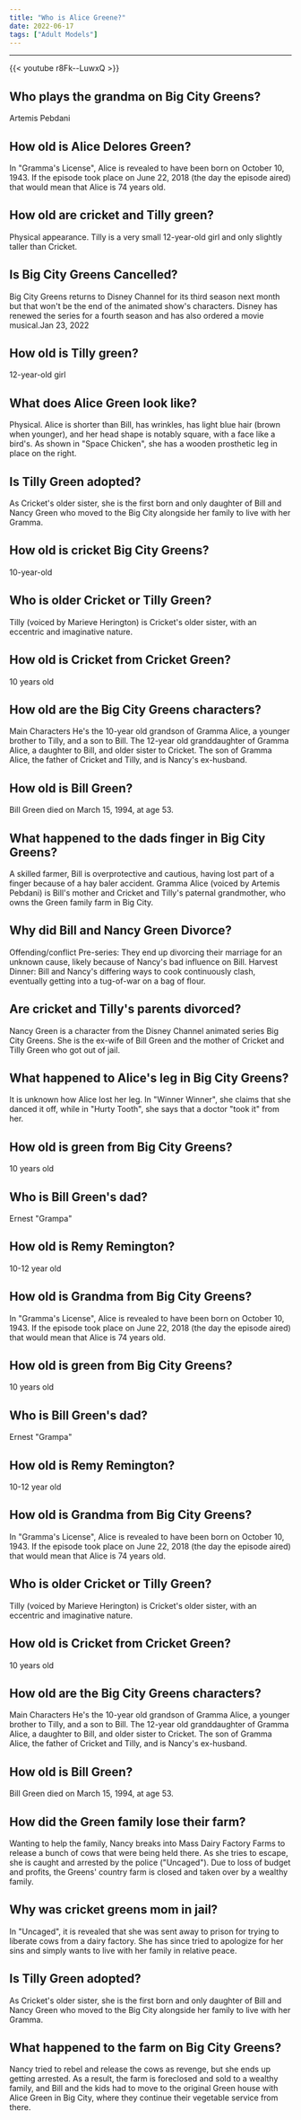 ```yaml
---
title: "Who is Alice Greene?"
date: 2022-06-17
tags: ["Adult Models"]
---
```


---
{{< youtube r8Fk--LuwxQ >}}
## Who plays the grandma on Big City Greens?
Artemis Pebdani

## How old is Alice Delores Green?
In "Gramma's License", Alice is revealed to have been born on October 10, 1943. If the episode took place on June 22, 2018 (the day the episode aired) that would mean that Alice is 74 years old.

## How old are cricket and Tilly green?
Physical appearance. Tilly is a very small 12-year-old girl and only slightly taller than Cricket.

## Is Big City Greens Cancelled?
Big City Greens returns to Disney Channel for its third season next month but that won't be the end of the animated show's characters. Disney has renewed the series for a fourth season and has also ordered a movie musical.Jan 23, 2022

## How old is Tilly green?
12-year-old girl

## What does Alice Green look like?
Physical. Alice is shorter than Bill, has wrinkles, has light blue hair (brown when younger), and her head shape is notably square, with a face like a bird's. As shown in "Space Chicken", she has a wooden prosthetic leg in place on the right.

## Is Tilly Green adopted?
As Cricket's older sister, she is the first born and only daughter of Bill and Nancy Green who moved to the Big City alongside her family to live with her Gramma.

## How old is cricket Big City Greens?
10-year-old

## Who is older Cricket or Tilly Green?
Tilly (voiced by Marieve Herington) is Cricket's older sister, with an eccentric and imaginative nature.

## How old is Cricket from Cricket Green?
10 years old

## How old are the Big City Greens characters?
Main Characters He's the 10-year old grandson of Gramma Alice, a younger brother to Tilly, and a son to Bill. The 12-year old granddaughter of Gramma Alice, a daughter to Bill, and older sister to Cricket. The son of Gramma Alice, the father of Cricket and Tilly, and is Nancy's ex-husband.

## How old is Bill Green?
Bill Green died on March 15, 1994, at age 53.

## What happened to the dads finger in Big City Greens?
A skilled farmer, Bill is overprotective and cautious, having lost part of a finger because of a hay baler accident. Gramma Alice (voiced by Artemis Pebdani) is Bill's mother and Cricket and Tilly's paternal grandmother, who owns the Green family farm in Big City.

## Why did Bill and Nancy Green Divorce?
Offending/conflict Pre-series: They end up divorcing their marriage for an unknown cause, likely because of Nancy's bad influence on Bill. Harvest Dinner: Bill and Nancy's differing ways to cook continuously clash, eventually getting into a tug-of-war on a bag of flour.

## Are cricket and Tilly's parents divorced?
Nancy Green is a character from the Disney Channel animated series Big City Greens. She is the ex-wife of Bill Green and the mother of Cricket and Tilly Green who got out of jail.

## What happened to Alice's leg in Big City Greens?
It is unknown how Alice lost her leg. In "Winner Winner", she claims that she danced it off, while in "Hurty Tooth", she says that a doctor "took it" from her.

## How old is green from Big City Greens?
10 years old

## Who is Bill Green's dad?
Ernest "Grampa"

## How old is Remy Remington?
10-12 year old

## How old is Grandma from Big City Greens?
In "Gramma's License", Alice is revealed to have been born on October 10, 1943. If the episode took place on June 22, 2018 (the day the episode aired) that would mean that Alice is 74 years old.

## How old is green from Big City Greens?
10 years old

## Who is Bill Green's dad?
Ernest "Grampa"

## How old is Remy Remington?
10-12 year old

## How old is Grandma from Big City Greens?
In "Gramma's License", Alice is revealed to have been born on October 10, 1943. If the episode took place on June 22, 2018 (the day the episode aired) that would mean that Alice is 74 years old.

## Who is older Cricket or Tilly Green?
Tilly (voiced by Marieve Herington) is Cricket's older sister, with an eccentric and imaginative nature.

## How old is Cricket from Cricket Green?
10 years old

## How old are the Big City Greens characters?
Main Characters He's the 10-year old grandson of Gramma Alice, a younger brother to Tilly, and a son to Bill. The 12-year old granddaughter of Gramma Alice, a daughter to Bill, and older sister to Cricket. The son of Gramma Alice, the father of Cricket and Tilly, and is Nancy's ex-husband.

## How old is Bill Green?
Bill Green died on March 15, 1994, at age 53.

## How did the Green family lose their farm?
Wanting to help the family, Nancy breaks into Mass Dairy Factory Farms to release a bunch of cows that were being held there. As she tries to escape, she is caught and arrested by the police ("Uncaged"). Due to loss of budget and profits, the Greens' country farm is closed and taken over by a wealthy family.

## Why was cricket greens mom in jail?
In "Uncaged", it is revealed that she was sent away to prison for trying to liberate cows from a dairy factory. She has since tried to apologize for her sins and simply wants to live with her family in relative peace.

## Is Tilly Green adopted?
As Cricket's older sister, she is the first born and only daughter of Bill and Nancy Green who moved to the Big City alongside her family to live with her Gramma.

## What happened to the farm on Big City Greens?
Nancy tried to rebel and release the cows as revenge, but she ends up getting arrested. As a result, the farm is foreclosed and sold to a wealthy family, and Bill and the kids had to move to the original Green house with Alice Green in Big City, where they continue their vegetable service from there.

